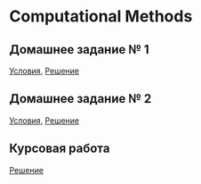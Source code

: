 # Computational Methods

## Домашнее задание № 1

[Условия](homework-1/tasks.pdf), [Решение](homework-1)

## Домашнее задание № 2

[Условия](homework-2/tasks.pdf), [Решение](homework-2)

## Курсовая работа

[Решение](course-work)
